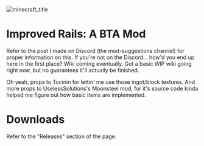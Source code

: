 ![minecraft_title](https://github.com/kinker31/ImprovedRails/assets/16625998/99d60cfc-d6d7-4b7d-80ae-c0a3edec3e6d)

# Improved Rails: A BTA Mod
Refer to the post I made on Discord (the mod-suggestions channel) for proper information on this. If you're not on the Discord... how'd you end up here in the first place?
Wiki coming eventually. Got a basic WIP wiki going right now, but no guarantees it'll actually be finished.

Oh yeah, props to Tocinin for lettin' me use those ingot/block textures. And more props to UselessSolutions's Moonsteel mod, for it's source code kinda helped me figure out how basic items are implemented.

# Downloads
Refer to the "Releases" section of the page.

